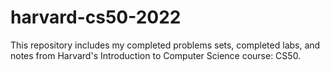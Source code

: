 # harvard-cs50-2022

This repository includes my completed problems sets, completed labs, and notes from Harvard's Introduction to Computer Science course: CS50.
